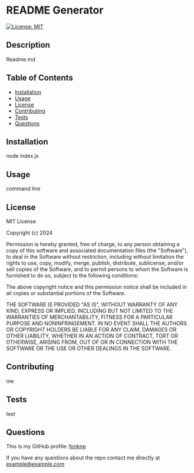 # README Generator

  [![License: MIT](https://img.shields.io/badge/License-MIT-yellow.svg)](https://opensource.org/licenses/MIT)

  ## Description

Readme.md

## Table of Contents

* [Installation](#installation)
* [Usage](#usage)
* [License](#license)
* [Contributing](#contributing)
* [Tests](#tests)
* [Questions](#questions)

## Installation

node index.js

## Usage

command line

## License

MIT License

  Copyright (c) 2024
  
  Permission is hereby granted, free of charge, to any person obtaining a copy
  of this software and associated documentation files (the "Software"), to deal
  in the Software without restriction, including without limitation the rights
  to use, copy, modify, merge, publish, distribute, sublicense, and/or sell
  copies of the Software, and to permit persons to whom the Software is
  furnished to do so, subject to the following conditions:
  
  The above copyright notice and this permission notice shall be included in all
  copies or substantial portions of the Software.
  
  THE SOFTWARE IS PROVIDED "AS IS", WITHOUT WARRANTY OF ANY KIND, EXPRESS OR
  IMPLIED, INCLUDING BUT NOT LIMITED TO THE WARRANTIES OF MERCHANTABILITY,
  FITNESS FOR A PARTICULAR PURPOSE AND NONINFRINGEMENT. IN NO EVENT SHALL THE
  AUTHORS OR COPYRIGHT HOLDERS BE LIABLE FOR ANY CLAIM, DAMAGES OR OTHER
  LIABILITY, WHETHER IN AN ACTION OF CONTRACT, TORT OR OTHERWISE, ARISING FROM,
  OUT OF OR IN CONNECTION WITH THE SOFTWARE OR THE USE OR OTHER DEALINGS IN THE
  SOFTWARE.


## Contributing

me

## Tests

test

## Questions

This is my GitHub profile: [fonknp](https://github.com/fonknp)

If you have any questions about the repo contact me directly at [example@example.com](mailto:example@example.com)


